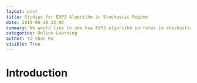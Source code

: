 ```yaml
---
layout: post
title: Studies for EXP3 Algorithm in Stochastic Regime
date: 2019-06-10 12:00
summary: We would like to see how EXP3 algorithm performs in stochastic settings.
categories: Online-Learning
author: Yi-Shan Wu
visible: True
---
```


# Introduction
